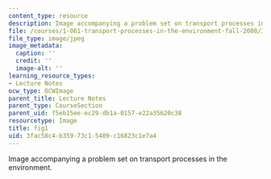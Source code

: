 ```yaml
---
content_type: resource
description: Image accompanying a problem set on transport processes in the environment.
file: /courses/1-061-transport-processes-in-the-environment-fall-2008/3fac58c4b35973c15409c16823c1e7a4_fig1.jpg
file_type: image/jpeg
image_metadata:
  caption: ''
  credit: ''
  image-alt: ''
learning_resource_types:
- Lecture Notes
ocw_type: OCWImage
parent_title: Lecture Notes
parent_type: CourseSection
parent_uid: f5eb15ee-ec29-db1a-0157-e22a35620c38
resourcetype: Image
title: fig1
uid: 3fac58c4-b359-73c1-5409-c16823c1e7a4
---
```

Image accompanying a problem set on transport processes in the environment.

